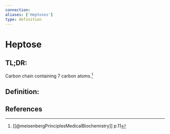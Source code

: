 ```yaml
---
connection:
aliases: ['Heptoses']
type: definition
---
```


# Heptose

## TL;DR:
Carbon chain containing 7 carbon atoms.[^1]

## Definition:


## References
[^1]: [[@meisenbergPrinciplesMedicalBiochemistry]] p.11